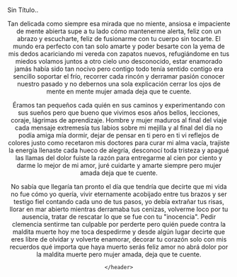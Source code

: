 <br>
<p>Sin Título..</p>
<div class="container">
  <header>
	  Tan delicada como siempre esa mirada que no miente, ansiosa e impaciente de mente abierta supe a tu lado cómo mantenerme alerta, feliz con un abrazo y escucharte, feliz de fusionarme con tu cuerpo sin tocarte. El mundo era perfecto con tan solo amarte y poder besarte con la yema de mis dedos acariciando mi vereda con zapatos nuevos, refugiándome en tus miedos volamos juntos a otro cielo uno desconocido, estar enamorado jamás había sido tan nocivo pero contigo todo tenía sentido contigo era sencillo soportar el frío, recorrer cada rincón y derramar pasión conocer nuestro pasado y no debernos una sola explicación cerrar los ojos de mente en mente mujer amada deja que te cuente. 
	  <p>
Éramos tan pequeños cada quién en sus caminos y experimentando con sus sueños pero que bueno que vivimos esos años bellos, lecciones, coraje, lágrimas de aprendizaje. Hombre y mujer maduros al final del viaje cada mensaje extremesía tus labios sobre mi mejilla y al final del día no podía amiga mía dormir, dejar de pensar en ti pero en ti vi reflejos de colores justo como recetaron mis doctores para curar mi alma vacía, trajiste la energía llenaste cada hueco de alegría, desconocí toda tristeza y apagué las llamas del dolor fuiste la razón para entregarme al cien por ciento y darme lo mejor de mi amor, juré cuidarte y amarte siempre pero mujer amada deja que te cuente.
	  <p>
No sabía que llegaría tan pronto el día que tendría que decirte que mi vida no fue cómo yo quería, vivir eternamente acobijado entre tus brazos y ser testigo fiel contando cada uno de tus pasos, yo debía extrañar tus risas, llorar en mar abierto mientras derramaba tus cenizas, volverme loco por tu ausencia, tratar de rescatar lo que se fue con tu "inocencia". Pedir clemencia sentirme tan culpable por perderte pero quién puede contra la maldita muerte hoy me toca despedirme y desde algún lugar decirte que eres libre de olvidar y volverte enamorar, decorar tu corazón solo con mis recuerdos qué importa que haya muerto serás feliz amor no abrá dolor por la maldita muerte pero mujer amada, deja que te cuente.

	</header>
   <div>
 
</div>


